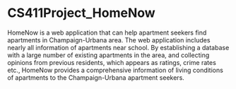 # CS411Project_HomeNow
HomeNow is a web application that can help apartment seekers find apartments in
Champaign-Urbana area. The web application includes nearly all information of apartments
near school. By establishing a database with a large number of existing apartments in the area,
and collecting opinions from previous residents, which appears as ratings, crime rates etc.,
HomeNow provides a comprehensive information of living conditions of apartments to the
Champaign-Urbana apartment seekers.
